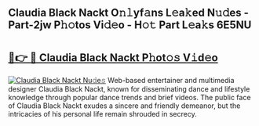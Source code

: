 ## Claudia Black Nackt O𝚗𝚕yf𝚊ns L𝚎a𝚔ed N𝚞𝚍es - Part-2jw P𝚑𝚘tos Vi𝚍𝚎o - H𝚘𝚝 Part L𝚎a𝚔s 6E5NU

# <h2><a href="http://kf33zj.oniu.top/?m=Claudia+Black+Nackt">🔗👉 🔴 Claudia Black Nackt P𝚑ot𝚘𝚜 V𝚒d𝚎o</a></h2>

[![Claudia Black Nackt Nu𝚍e𝚜](https://i.imgur.com/0qMVB7G.gif)](http://kf33zj.oniu.top/?m=Claudia+Black+Nackt)
Web-based entertainer and multimedia designer Claudia Black Nackt, known for disseminating dance and lifestyle knowledge through popular dance trends and brief videos. The public face of Claudia Black Nackt exudes a sincere and friendly demeanor, but the intricacies of his personal life remain shrouded in secrecy.  
